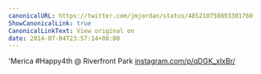```yaml
---
canonicalURL: https://twitter.com/jmjordan/status/485210758893301760
ShowCanonicalLink: true
CanonicalLinkText: View original on
date: 2014-07-04T23:57:14+00:00
---
```

'Merica #Happy4th @ Riverfront Park [instagram.com/p/qDGK_xIxBr/](http://instagram.com/p/qDGK_xIxBr/)
